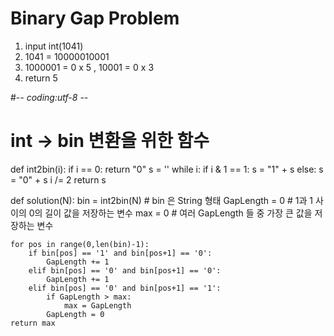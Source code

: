 # Binary Gap Problem

1. input int(1041)
2. 1041 =  10000010001
3. 1000001 = 0 x 5 , 10001 = 0 x 3
4. return 5

#-*- coding:utf-8 -*-

# int -> bin 변환을 위한 함수
def int2bin(i):
    if i == 0: return "0"
    s = ''
    while i:
        if i & 1 == 1:
            s = "1" + s
        else:
            s = "0" + s
        i /= 2
    return s
    
    
def solution(N):
    bin = int2bin(N) # bin 은 String 형태 
    GapLength = 0  #  1과 1 사이의 0의 길이 값을 저장하는 변수
    max = 0 # 여러 GapLength 들 중 가장 큰 값을 저장하는 변수
   
    for pos in range(0,len(bin)-1):
        if bin[pos] == '1' and bin[pos+1] == '0':
            GapLength += 1
        elif bin[pos] == '0' and bin[pos+1] == '0':
            GapLength += 1
        elif bin[pos] == '0' and bin[pos+1] == '1':
            if GapLength > max:
                max = GapLength
            GapLength = 0
    return max

